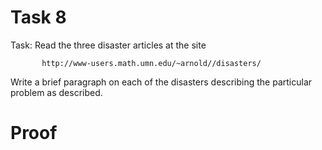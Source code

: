 # Task 8

 Task: Read the three disaster articles at the site

           http://www-users.math.umn.edu/~arnold//disasters/
         

Write a brief paragraph on each of the disasters describing the particular problem as described. 

# Proof

